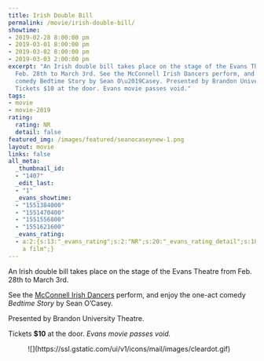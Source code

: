 ```yaml
---
title: Irish Double Bill
permalink: /movie/irish-double-bill/
showtime:
- 2019-02-28 8:00:00 pm
- 2019-03-01 8:00:00 pm
- 2019-03-02 8:00:00 pm
- 2019-03-03 2:00:00 pm
excerpt: "An Irish double bill takes place on the stage of the Evans Theatre from
  Feb. 28th to March 3rd. See the McConnell Irish Dancers perform, and enjoy the one-act
  comedy Bedtime Story by Sean O\u2019Casey. Presented by Brandon University Theatre.
  Tickets $10 at the door. Evans movie passes void."
tags:
- movie
- movie-2019
rating:
  rating: NR
  detail: false
featured_img: /images/featured/seanocaseynew-1.png
layout: movie
links: false
all_meta:
  _thumbnail_id:
  - "1407"
  _edit_last:
  - "1"
  _evans_showtime:
  - "1551384000"
  - "1551470400"
  - "1551556800"
  - "1551621600"
  _evans_rating:
  - a:2:{s:13:"_evans_rating";s:2:"NR";s:20:"_evans_rating_detail";s:18:"This is not
    a film";}
---
```


An Irish double bill takes place on the stage of the Evans Theatre from Feb. 28th to March 3rd.

See the [McConnell Irish Dancers](http://mcconnelldancers.com/) perform, and enjoy the one-act comedy *Bedtime Story* by Sean O’Casey.

Presented by Brandon University Theatre.

Tickets **$10** at the door. *Evans movie passes void.*

<figure class="wp-block-image">![](https://ssl.gstatic.com/ui/v1/icons/mail/images/cleardot.gif)</figure>